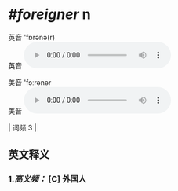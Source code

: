 # ***\#foreigner*** n
英音 'fɒrənə(r)  
英音
<audio src="./media/foreigner-B.aac" controls="controls"></audio>

美音 'fɔːrənər  
美音
<audio src="./media/foreigner.aac" controls="controls"></audio>



| 词频 3 |  

英文释义
---
### 1.*高义频：* **[C] 外国人**  


